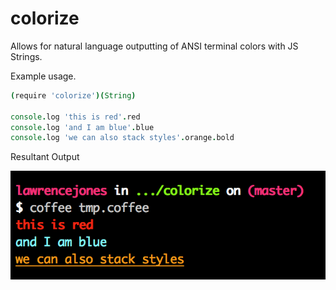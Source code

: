 colorize
========

Allows for natural language outputting of ANSI terminal colors with JS Strings.

Example usage.

```coffee
(require 'colorize')(String)

console.log 'this is red'.red
console.log 'and I am blue'.blue
console.log 'we can also stack styles'.orange.bold
```

Resultant Output

![output.png](https://raw.githubusercontent.com/LawrenceJones/colorize/master/img/example.png)
